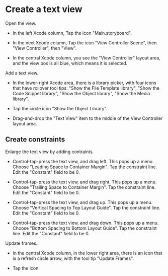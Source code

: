 # Create a text view

Open the view.

  * In the left Xcode column, Tap the icon "Main.storyboard".

  * In the next Xcode column, Tap the icon "View Controller Scene", then "View Controller", then "View".

  * In the central Xcode column, you see the "View Controller" layout area, and the view box is all blue, which means it is selected.

Add a text view.

  * In the lower-right Xcode area, there is a library picker, with four icons that have rollover tool tips: "Show the File Template library", "Show the Code Snippet library", "Show the Object library", "Show the Media library".

  * Tap the circle icon "Show the Object Library".

  * Drag-and-drop the "Text View" item to the middle of the View Controller layout area.


## Create constraints

Enlarge the text view by adding contraints.

  * Control-tap-press the text view, and drag left. This pops up a menu. Choose "Leading Space to Container Margin". Tap the constraint line. Edit the "Constant" field to be 0.

  * Control-tap-press the text view, and drag right. This pops up a menu. Choose "Trailing Space to Container Margin". Tap the constraint line. Edit the "Constant" field to be 0.

  * Control-tap-press the text view, and drag up. This pops up a menu. Choose "Vertical Spacing to Top Layout Guide". Tap the constraint line. Edit the "Constant" field to be 0.

  * Control-tap-press the text view, and drag down. This pops up a menu. Choose "Bottom Spacing to Bottom Layout Guide". Tap the constraint line. Edit the "Constant" field to be 0.

Update frames.

  * In the central Xcode column, in the lower right area, there is an icon that is a refresh circle arrow, with the tool tip "Update Frames".

  * Tap the icon.

